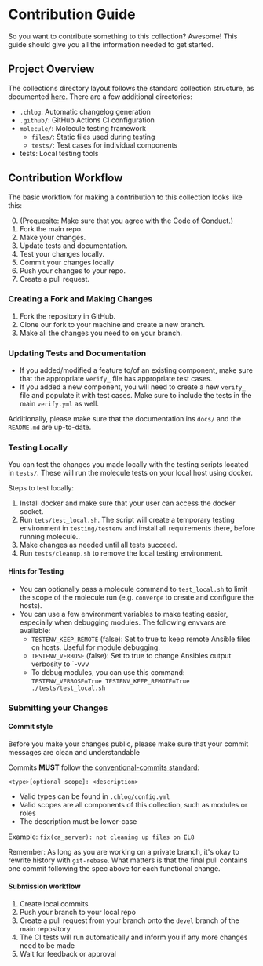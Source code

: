 # Contribution Guide

So you want to contribute something to this collection? Awesome! This guide should give you all the information needed to get started.

## Project Overview

The collections directory layout follows the standard collection structure, as documented [here](https://docs.ansible.com/ansible/latest/dev_guide/developing_collections.html). There are a few additional directories:

- `.chlog`: Automatic changelog generation
- `.github/`: GitHub Actions CI configuration
- `molecule/`: Molecule testing framework
    - `files/`: Static files used during testing
    - `tests/`: Test cases for individual components
- tests: Local testing tools


## Contribution Workflow

The basic workflow for making a contribution to this collection looks like this:

0. (Prequesite: Make sure that you agree with the [Code of Conduct.](https://github.com/maxhoesel/ansible-collection-smallstep/blob/devel/CODE_OF_CONDUCT.yml))
1. Fork the main repo.
2. Make your changes.
2. Update tests and documentation.
3. Test your changes locally.
4. Commit your changes locally
5. Push your changes to your repo.
6. Create a pull request.

### Creating a Fork and Making Changes

1. Fork the repository in GitHub.
2. Clone our fork to your machine and create a new branch.
3. Make all the changes you need to on your branch.

### Updating Tests and Documentation

- If you added/modified a feature to/of an existing component, make sure that the appropriate `verify_` file has appropriate test cases.
- If you added a new component, you will need to create a new `verify_` file and populate it with test cases. Make sure to include the tests in the main `verify.yml` as well.

Additionally, please make sure that the documentation ins `docs/` and the `README.md` are up-to-date.

### Testing Locally

You can test the changes you made locally with the testing scripts located in `tests/`. These will run the molecule tests on your local host using docker.

Steps to test locally:

1. Install docker and make sure that your user can access the docker socket.
2. Run `tets/test_local.sh`. The script will create a temporary testing environment in `testing/testenv` and install all requirements there, before running molecule..
3. Make changes as needed until all tests succeed.
4. Run `tests/cleanup.sh` to remove the local testing environment.

#### Hints for Testing

- You can optionally pass a molecule command to `test_local.sh` to limit the scope of the molecule run (e.g. `converge` to create and configure the hosts).
- You can use a few environment variables to make testing easier, especially when debugging modules. The following envvars are available:
    - `TESTENV_KEEP_REMOTE` (false): Set to true to keep remote Ansible files on hosts. Useful for module debugging.
    - `TESTENV_VERBOSE` (false): Set to true to change Ansibles output verbosity to `-vvv
    - To debug modules, you can use this command: `TESTENV_VERBOSE=True TESTENV_KEEP_REMOTE=True ./tests/test_local.sh`

### Submitting your Changes

#### Commit style

Before you make your changes public, please make sure that your commit messages are clean and understandable

Commits **MUST** follow the [conventional-commits standard](https://www.conventionalcommits.org/en/v1.0.0/):

`<type>[optional scope]: <description>`

- Valid types can be found in `.chlog/config.yml`
- Valid scopes are all components of this collection, such as modules or roles
- The description must be lower-case

Example: `fix(ca_server): not cleaning up files on EL8`

Remember: As long as you are working on a private branch, it's okay to rewrite history with `git-rebase`.
What matters is that the final pull contains one commit following the spec above for each functional change.

#### Submission workflow

1. Create local commits
2. Push your branch to your local repo
3. Create a pull request from your branch onto the `devel` branch of the main repository
4. The CI tests will run automatically and inform you if any more changes need to be made
5. Wait for feedback or approval
